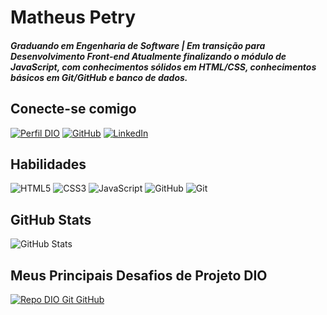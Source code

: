 # Matheus Petry

##### Graduando em Engenharia de Software | Em transição para Desenvolvimento Front-end Atualmente finalizando o módulo de JavaScript, com conhecimentos sólidos em HTML/CSS, conhecimentos básicos em Git/GitHub e banco de dados. 

## Conecte-se comigo

[![Perfil DIO](https://img.shields.io/badge/-Meu%20Perfil%20na%20DIO-30A3DC?style=for-the-badge&color=purple)](https://web.dio.me/users/matheusfelippe15r/)
[![GitHub](https://img.shields.io/badge/-GitHub-000?style=for-the-badge&logo=github&logoColor=E94D5F)](https://github.com/MatheusFP18)
[![LinkedIn](https://img.shields.io/badge/-LinkedIn-000?style=for-the-badge&color=blue&logo=LinkedIn&logoColor=blue)](https://www.linkedin.com/in/matheus-felippe-petry-416b50230)


## Habilidades

![HTML5](https://img.shields.io/badge/-html5-000?style=for-the-badge&color=black&logo=html5)
![CSS3](https://img.shields.io/badge/-css3-000?style=for-the-badge&color=black&logo=css&)
![JavaScript](https://img.shields.io/badge/-JavaScript-000?style=for-the-badge&color=black&logo=javascript)
![GitHub](https://img.shields.io/badge/-github-000?style=for-the-badge&color=black&logo=github)
![Git](https://img.shields.io/badge/-Git-000?style=for-the-badge&color=black&logo=git)


## GitHub Stats

![GitHub Stats](https://github-readme-stats.vercel.app/api?username=MatheusFP18&theme=transparent&bg_color=000&border_color=30A3DC&show_icons=true&icon_color=30A3DC&title_color=E94D5F&text_color=FFF)

## Meus Principais Desafios de Projeto DIO

[![Repo DIO Git GitHub](https://github-readme-stats.vercel.app/api/pin/?username=MatheusFP18&repo=dio-lab-open-source&bg_color=000&border_color=30A3DC&show_icons=true&icon_color=30A3DC&title_color=E94D5F&text_color=FFF)](https://github.com/MatheusFP18/dio-lab-open-source)

<!--
**MatheusFP18/MatheusFP18** is a ✨ _special_ ✨ repository because its `README.md` (this file) appears on your GitHub profile.

Here are some ideas to get you started:

- 🔭 I’m currently working on ...
- 🌱 I’m currently learning ...
- 👯 I’m looking to collaborate on ...
- 🤔 I’m looking for help with ...
- 💬 Ask me about ...
- 📫 How to reach me: ...
- 😄 Pronouns: ...
- ⚡ Fun fact: ...
-->
